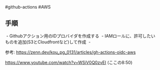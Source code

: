 #github-actions #AWS 

## 手順

 - Githubアクション用のIDプロバイダを作成する
 - IAMロールに、許可したいものを追加(S3とCloudfrontなど)して作成
 - 


参考: 
https://zenn.dev/kou_pg_0131/articles/gh-actions-oidc-aws

https://www.youtube.com/watch?v=WSiV0Q0zvEI (ここの8:50)